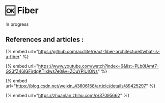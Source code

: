 # 🆗 Fiber

In progress

## References and articles :

{% embed url="https://github.com/acdlite/react-fiber-architecture#what-is-a-fiber" %}

{% embed url="https://www.youtube.com/watch?index=6&list=PLb0IAmt7-GS3fZ46IGFirdqKTIxlws7e0&v=ZCuYPiUIONs" %}

{% embed url="https://blog.csdn.net/weixin_43606158/article/details/89425297" %}

{% embed url="https://zhuanlan.zhihu.com/p/37095662" %}
